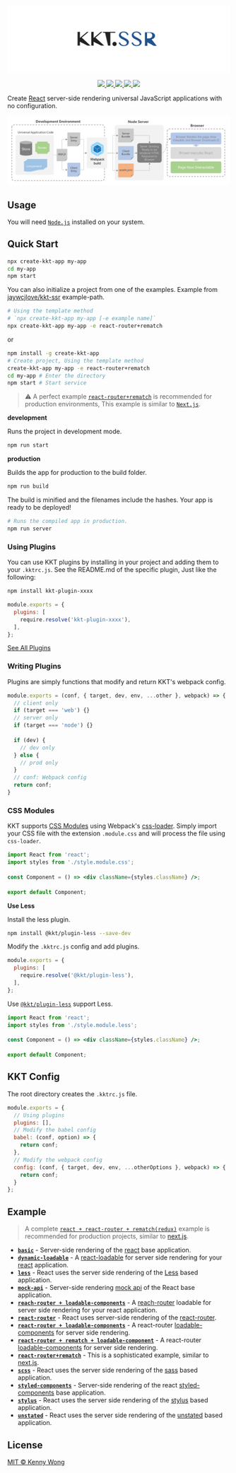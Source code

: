 <p align="center">
  <a href="https://github.com/jaywcjlove/kkt-ssr">
    <img src="./assets/kkt.ssr.svg?sanitize=true">
  </a>
</p>

<p align="center">
  <a href="https://github.com/jaywcjlove/kkt-ssr/issues">
    <img src="https://img.shields.io/github/issues/jaywcjlove/kkt-ssr.svg">
  </a>
  <a href="https://github.com/jaywcjlove/kkt-ssr/network">
    <img src="https://img.shields.io/github/forks/jaywcjlove/kkt-ssr.svg">
  </a>
  <a href="https://github.com/jaywcjlove/kkt-ssr/stargazers">
    <img src="https://img.shields.io/github/stars/jaywcjlove/kkt-ssr.svg">
  </a>
  <a href="https://github.com/jaywcjlove/kkt-ssr/releases">
    <img src="https://img.shields.io/github/release/jaywcjlove/kkt-ssr.svg">
  </a>
  <a href="https://www.npmjs.com/package/@kkt/ssr">
    <img src="https://img.shields.io/npm/v/@kkt/ssr.svg">
  </a>
</p>

Create [React](https://github.com/facebook/react) server-side rendering universal JavaScript applications with no configuration.

<p align="center">
  <a href="https://github.com/jaywcjlove/kkt-ssr/tree/master/example/react-router%2Brematch">
    <img src="./assets/ssr.png?sanitize=true">
  </a>
</p>

## Usage

You will need [`Node.js`](https://nodejs.org) installed on your system.

## Quick Start

```bash
npx create-kkt-app my-app
cd my-app
npm start
```

You can also initialize a project from one of the examples. Example from [jaywcjlove/kkt-ssr](./example) example-path. 

```bash
# Using the template method
# `npx create-kkt-app my-app [-e example name]`
npx create-kkt-app my-app -e react-router+rematch
```

or

```bash
npm install -g create-kkt-app
# Create project, Using the template method
create-kkt-app my-app -e react-router+rematch
cd my-app # Enter the directory
npm start # Start service
```

> ⚠️ A perfect example [`react-router+rematch`](example/react-router+rematch) is recommended for production environments, This example is similar to [`Next.js`](https://github.com/zeit/next.js).

**development**

Runs the project in development mode.  

```bash
npm run start
```

**production**

Builds the app for production to the build folder.

```bash
npm run build
```

The build is minified and the filenames include the hashes.
Your app is ready to be deployed!

```bash
# Runs the compiled app in production.
npm run server
```

### Using Plugins

You can use KKT plugins by installing in your project and adding them to your `.kktrc.js`. See the README.md of the specific plugin, Just like the following:

```bash
npm install kkt-plugin-xxxx
```

```js
module.exports = {
  plugins: [
    require.resolve('kkt-plugin-xxxx'),
  ],
};
```

[See All Plugins](https://www.npmjs.com/search?q=kkt-plugin)

### Writing Plugins

Plugins are simply functions that modify and return KKT's webpack config.

```js
module.exports = (conf, { target, dev, env, ...other }, webpack) => {
  // client only
  if (target === 'web') {}
  // server only
  if (target === 'node') {}

  if (dev) {
    // dev only
  } else {
    // prod only
  }
  // conf: Webpack config
  return conf;
}
```

### CSS Modules

KKT supports [CSS Modules](https://github.com/css-modules/css-modules) using Webpack's [css-loader](https://github.com/webpack-contrib/css-loader). Simply import your CSS file with the extension `.module.css` and will process the file using `css-loader`.

```jsx
import React from 'react';
import styles from './style.module.css';

const Component = () => <div className={styles.className} />;

export default Component;
```

**Use Less**

Install the less plugin.

```bash
npm install @kkt/plugin-less --save-dev
```

Modify the `.kktrc.js` config and add plugins.

```js
module.exports = {
  plugins: [
    require.resolve('@kkt/plugin-less'),
  ],
};
```

Use [`@kkt/plugin-less`](./packages/kkt-plugin-less) support Less.

```jsx
import React from 'react';
import styles from './style.module.less';

const Component = () => <div className={styles.className} />;

export default Component;
```

## KKT Config

The root directory creates the `.kktrc.js` file.

```js
module.exports = {
  // Using plugins
  plugins: [],
  // Modify the babel config
  babel: (conf, option) => {
    return conf;
  },
  // Modify the webpack config
  config: (conf, { target, dev, env, ...otherOptions }, webpack) => {
    return conf;
  }
};
```

## Example

> A complete [`react + react-router + rematch(redux)`](example/react-router+rematch) example is recommended for production projects, similar to [next.js](https://github.com/zeit/next.js).

- [**`basic`**](example/basic) - Server-side rendering of the [react](https://github.com/facebook/react) base application.
- [**`dynamic-loadable`**](example/dynamic-loadable) - A [react-loadable](https://github.com/jamiebuilds/react-loadable) for server side rendering for your [react](https://github.com/facebook/react) application.
- [**`less`**](example/less) - React uses the server side rendering of the [Less](https://github.com/less/less.js) based application.
- [**`mock-api`**](example/mock-api) - Server-side rendering [mock api](https://github.com/jaywcjlove/webpack-api-mocker) of the React base application.
- [**`reach-router + loadable-components`**](example/reach-router-loadable) - A [reach-router](https://github.com/reach/router) loadable for server side rendering for your react application.
- [**`react-router`**](example/react-router) - React uses server-side rendering of the [react-router](https://github.com/ReactTraining/react-router).
- [**`react-router + loadable-components`**](example/react-router-loadable) - A react-router [loadable-components](https://github.com/smooth-code/loadable-components) for server side rendering.
- [**`react-router + rematch + loadable-component`**](example/react-router-rematch-loadable-component) - A react-router [loadable-components](https://github.com/smooth-code/loadable-components) for server side rendering.
- [**`react-router+rematch`**](example/react-router+rematch) - This is a sophisticated example, similar to [next.js](https://github.com/zeit/next.js).
- [**`scss`**](example/scss) - React uses the server side rendering of the [sass](https://github.com/sass/node-sass) based application.
- [**`styled-components`**](example/styled-components) - Server-side rendering of the react [styled-components](https://github.com/styled-components/styled-components) base application.
- [**`stylus`**](example/stylus) - React uses the server side rendering of the [stylus](https://github.com/stylus/stylus/) based application.
- [**`unstated`**](example/unstated) - React uses the server side rendering of the [unstated](https://github.com/jamiebuilds/unstated) based application.

## License

[MIT © Kenny Wong](./LICENSE)
